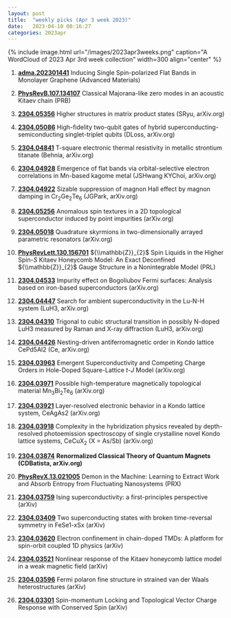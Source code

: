 ```yaml
---
layout: post
title:  "weekly picks (Apr 3 week 2023)"
date:   2023-04-10 00:16:27
categories: 2023apr
---
```



{% include image.html url="/images/2023apr3weeks.png" caption="A WordCloud of 2023 Apr 3rd week collection" width=300 align="center" %}



1. **[adma.202301441](https://onlinelibrary.wiley.com/doi/abs/10.1002/adma.202301441)** Inducing Single Spin-polarized Flat Bands in Monolayer Graphene (Advanced Materials)

1. **[PhysRevB.107.134107](https://link.aps.org/doi/10.1103/PhysRevB.107.134107)** Classical Majorana-like zero modes in an acoustic Kitaev chain (PRB)



1. **[2304.05356](http://arxiv.org/abs/2304.05356)** Higher structures in matrix product states (SRyu, arXiv.org)

1. **[2304.05086](http://arxiv.org/abs/2304.05086)** High-fidelity two-qubit gates of hybrid superconducting-semiconducting singlet-triplet qubits (DLoss, arXiv.org)

1. **[2304.04841](http://arxiv.org/abs/2304.04841)** T-square electronic thermal resistivity in metallic strontium titanate (Behnia, arXiv.org)

1. **[2304.04928](http://arxiv.org/abs/2304.04928)** Emergence of flat bands via orbital-selective electron correlations in Mn-based kagome metal (JSHwang KYChoi, arXiv.org)

1. **[2304.04922](http://arxiv.org/abs/2304.04922)** Sizable suppression of magnon Hall effect by magnon damping in Cr$_2$Ge$_2$Te$_6$ (JGPark, arXiv.org)

1. **[2304.05256](http://arxiv.org/abs/2304.05256)** Anomalous spin textures in a 2D topological superconductor induced by point impurities (arXiv.org)

1. **[2304.05018](http://arxiv.org/abs/2304.05018)** Quadrature skyrmions in two-dimensionally arrayed parametric resonators (arXiv.org)

1. **[PhysRevLett.130.156701](https://link.aps.org/doi/10.1103/PhysRevLett.130.156701)** ${\\mathbb{Z}}_{2}$ Spin Liquids in the Higher Spin-$S$ Kitaev Honeycomb Model: An Exact Deconfined ${\\mathbb{Z}}_{2}$ Gauge Structure in a Nonintegrable Model (PRL)




1. **[2304.04533](http://arxiv.org/abs/2304.04533)** Impurity effect on Bogoliubov Fermi surfaces: Analysis based on iron-based superconductors (arXiv.org)

1. **[2304.04447](http://arxiv.org/abs/2304.04447)** Search for ambient superconductivity in the Lu-N-H system (LuH3, arXiv.org)

1. **[2304.04310](http://arxiv.org/abs/2304.04310)** Trigonal to cubic structural transition in possibly N-doped LuH3 measured by Raman and X-ray diffraction (LuH3, arXiv.org)

1. **[2304.04426](http://arxiv.org/abs/2304.04426)** Nesting-driven antiferromagnetic order in Kondo lattice CePd5Al2 (Ce, arXiv.org)

1. **[2304.03963](http://arxiv.org/abs/2304.03963)** Emergent Superconductivity and Competing Charge Orders in Hole-Doped Square-Lattice $t$-$J$ Model (arXiv.org)

1. **[2304.03971](http://arxiv.org/abs/2304.03971)** Possible high-temperature magnetically topological material Mn$_{3}$Bi$_{2}$Te$_{6}$ (arXiv.org)

1. **[2304.03921](http://arxiv.org/abs/2304.03921)** Layer-resolved electronic behavior in a Kondo lattice system, CeAgAs2 (arXiv.org)

1. **[2304.03918](http://arxiv.org/abs/2304.03918)** Complexity in the hybridization physics revealed by depth-resolved photoemission spectroscopy of single crystalline novel Kondo lattice systems, CeCuX$_2$ (X = As/Sb) (arXiv.org)

1. **[2304.03874](http://arxiv.org/abs/2304.03874)** **Renormalized Classical Theory of Quantum Magnets (CDBatista, arXiv.org)**

1. **[PhysRevX.13.021005](https://link.aps.org/doi/10.1103/PhysRevX.13.021005)** Demon in the Machine: Learning to Extract Work and Absorb Entropy from Fluctuating Nanosystems (PRX)



1. **[2304.03759](http://arxiv.org/abs/2304.03759)** Ising superconductivity: a first-principles perspective (arXiv)

1. **[2304.03409](http://arxiv.org/abs/2304.03409)** Two superconducting states with broken time-reversal symmetry in FeSe1-xSx (arXiv)

1. **[2304.03620](http://arxiv.org/abs/2304.03620)** Electron confinement in chain-doped TMDs: A platform for spin-orbit coupled 1D physics (arXiv)

1. **[2304.03521](http://arxiv.org/abs/2304.03521)** Nonlinear response of the Kitaev honeycomb lattice model in a weak magnetic field (arXiv)

1. **[2304.03596](http://arxiv.org/abs/2304.03596)** Fermi polaron fine structure in strained van der Waals heterostructures (arXiv)

1. **[2304.03301](http://arxiv.org/abs/2304.03301)** Spin-momentum Locking and Topological Vector Charge Response with Conserved Spin (arXiv)



